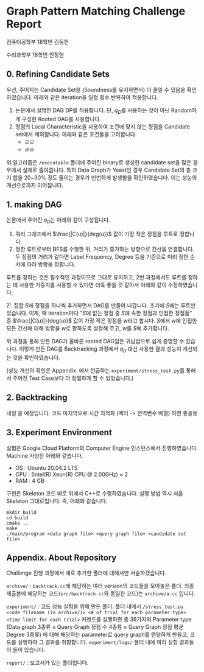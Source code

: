 # Graph Pattern Matching Challenge Report


컴퓨터공학부 18학번 김동현

수리과학부 18학번 안정현


## 0. Refining Candidate Sets

우선, 주어지는 Candidate Set을 (Soundness를 유지하면서) 더 줄일 수 있음을 확인하였습니다. 아래와 같은 iteration을 일정 횟수 반복하여 적용합니다.

1. 논문에서 설명한 DAG DP를 적용합니다. 단, $q_D$를 사용하는 것이 아닌 Random하게 구성한 Rooted DAG를 사용합니다.
2. 정점의 Local Characteristic을 사용하여 조건에 맞지 않는 정점을 Candidate set에서 제외합니다. 아래와 같은 조건들을 고려합니다.
    * ㄹㄹ
    * ㄹㄹ

위 알고리즘은 `/executable` 폴더에 주어진 binary로 생성한 candidate set을 많은 경우에서 실제로 줄여줍니다. 특히 Data Graph가 Yeast인 경우 Candidate Set의 총 크기 합을 20~30% 정도 줄이는 경우가 빈번하게 발생함을 확인하였습니다. 이는 성능의 개선으로까지 이어집니다.


## 1. making DAG

논문에서 주어진 $q_D$는 아래와 같이 구성됩니다.

1. 쿼리 그래프에서 $\frac{|C(u)|}{deg(u)}$ 값이 가장 작은 정점을 루트로 정합니다.
2. 정한 루트로부터 BFS를 수행한 뒤, 거리가 증가하는 방향으로 간선을 연결합니다. 두 정점의 거리가 같다면 Label Frequency, Degree 등을 기준으로 미리 정한 순서에 따라 방향을 정합니다. 

루트를 정하는 것은 필수적인 과정이므로 그대로 유지하고, 2번 과정에서도 루트를 정하는 데 사용한 가중치를 사용할 수 있다면 더욱 좋을 것 같아서 아래와 같이 수정하였습니다. 

2'. 집합 $S$에 정점을 하나씩 추가하면서 DAG를 만들어 나갑니다. 초기에 $S$에는 루트만 있습니다. 이제, 매 iteration마다 "$S$에 없는 정점 중 $S$에 속한 정점과 인접한 정점들" 중 $\frac{|C(u)|}{deg(u)}$ 값이 가장 작은 정점을 $w$라고 합시다. $S$에서 $w$에 인접한 모든 간선에 대해 방향을 $w$로 향하도록 설정해 주고, $w$를 $S$에 추가합니다.

위 과정을 통해 만든 DAG가 올바른 rooted DAG임은 귀납법으로 쉽게 증명할 수 있습니다. 이렇게 만든 DAG를 Backtracking 과정에서 $q_D$ 대신 사용한 결과 성능이 개선되는 것을 확인하였습니다.

(성능 개선의 확인은 Appendix. 에서 언급하는 `experiment/stress_test.py`를 통해서 주어진 Test Case보다 더 정밀하게 할 수 있었습니다.)


## 2. Backtracking

내일 쓸 예정입니다.
코드 마지막으로 시간 최적화 (벡터 -> 전역변수 배열) 하면 좋을듯


## 3. Experiment Environment

실험은 Google Cloud Platform의 Computer Engine 인스턴스에서 진행하였습니다. Machine 사양은 아래와 같습니다.

* OS  : Ubuntu 20.04.2 LTS
* CPU : (Intel(R) Xeon(R) CPU @ 2.00GHz) $\times$ 2
* RAM : 4 GB

구현은 Skeleton 코드 바로 위에서 C++로 수행하였습니다. 실행 방법 역시 처음 Skeleton 그대로입니다. 즉, 아래와 같습니다.

```
mkdir build
cd build
cmake ..
make
./main/program <data graph file> <query graph file> <candidate set file>
```


## Appendix. About Repository

Challenge 진행 과정에서 새로 추가한 폴더에 대해서만 서술하겠습니다.

`archive/` : `backtrack.cc`에 해당하는 여러 version의 코드들을 모아놓은 폴더. 최종 제출본에 해당하는 코드(`src/backtrack.cc`와 동일한 코드)는 `archive/a.cc` 입니다.

`experiment/` : 코드 성능 실험을 위해 만든 폴더. 폴더 내에서 `/stress_test.py <code filename (in archive/)> <# of trial for each parameter type> <time limit for each trial>` 커맨드를 실행하면 총 36가지의 Parameter type (Data graph 3종류 $\times$ Query Graph 정점 수 4종류 $\times$ Query Graph 정점 평균 Degree 3종류) 에 대해 해당하는 parameter로 query graph를 랜덤하게 만들고, 코드를 실행하여 그 결과를 취합합니다. `experiment/logs/` 폴더 내에 여러 실험 결과들이 들어 있습니다.

`report/` : 보고서가 있는 폴더입니다.